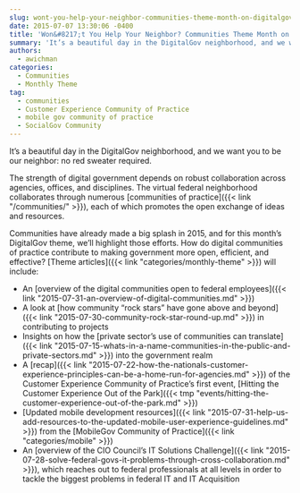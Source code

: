 ```yaml
---
slug: wont-you-help-your-neighbor-communities-theme-month-on-digitalgov.md
date: 2015-07-07 13:30:06 -0400
title: 'Won&#8217;t You Help Your Neighbor? Communities Theme Month on DigitalGov'
summary: 'It’s a beautiful day in the DigitalGov neighborhood, and we want you to be our neighbor: no red sweater required. The strength of digital government depends on robust collaboration across agencies, offices, and disciplines. The virtual federal neighborhood collaborates through numerous communities of practice, each of which promotes the open exchange of ideas and resources.'
authors:
  - awichman
categories:
  - Communities
  - Monthly Theme
tag:
  - communities
  - Customer Experience Community of Practice
  - mobile gov community of practice
  - SocialGov Community
---
```


It’s a beautiful day in the DigitalGov neighborhood, and we want you to be our neighbor: no red sweater required.

The strength of digital government depends on robust collaboration across agencies, offices, and disciplines. The virtual federal neighborhood collaborates through numerous [communities of practice]({{< link "/communities/" >}}), each of which promotes the open exchange of ideas and resources.

Communities have already made a big splash in 2015, and for this month’s DigitalGov theme, we’ll highlight those efforts. How do digital communities of practice contribute to making government more open, efficient, and effective? [Theme articles]({{< link "categories/monthly-theme" >}}) will include:

  * An [overview of the digital communities open to federal employees]({{< link "2015-07-31-an-overview-of-digital-communities.md" >}})
  * A look at [how community “rock stars” have gone above and beyond]({{< link "2015-07-30-community-rock-star-round-up.md" >}}) in contributing to projects
  * Insights on how the [private sector’s use of communities can translate]({{< link "2015-07-15-whats-in-a-name-communities-in-the-public-and-private-sectors.md" >}}) into the government realm
  * A [recap]({{< link "2015-07-22-how-the-nationals-customer-experience-principles-can-be-a-home-run-for-agencies.md" >}}) of the Customer Experience Community of Practice’s first event, [Hitting the Customer Experience Out of the Park]({{< tmp "events/hitting-the-customer-experience-out-of-the-park.md" >}})
  * [Updated mobile development resources]({{< link "2015-07-31-help-us-add-resources-to-the-updated-mobile-user-experience-guidelines.md" >}}) from the [MobileGov Community of Practice]({{< link "categories/mobile" >}})
  * An [overview of the CIO Council’s IT Solutions Challenge]({{< link "2015-07-28-solve-federal-govs-it-problems-through-cross-collaboration.md" >}}), which reaches out to federal professionals at all levels in order to tackle the biggest problems in federal IT and IT Acquisition